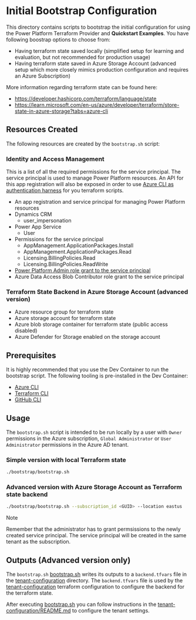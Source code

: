 # Initial Bootstrap Configuration

This directory contains scripts to bootstrap the initial configuration for using the Power Platform Terraform Provider and **Quickstart Examples**. You have following boostrap options to choose from:

* Having terraform state saved locally (simplified setup for learning and evaluation, but not recommended for production usage)
* Having terraform state saved in Azure Storage Account (advanced setup which more closely mimics production configuration and requires an Azure Subscription)

More information regarding terraform state can be found here:

* <https://developer.hashicorp.com/terraform/language/state>
* <https://learn.microsoft.com/en-us/azure/developer/terraform/store-state-in-azure-storage?tabs=azure-cli>

## Resources Created

The following resources are created by the `bootstrap.sh` script:

### Identity and Access Management

This is a list of all the required permissions for the service principal. The service principal is used to manage Power Platform resources.
An API for this app registration will also be exposed in order to use [Azure CLI as authentication harness](https://github.com/microsoft/terraform-provider-power-platform/blob/main/docs/cli.md) for you terraform scripts.

* An app registration and service principal for managing Power Platform resources
* Dynamics CRM
  * user_impersonation
* Power App Service
  * User
* Permissions for the service principal
  * AppManagement.ApplicationPackages.Install
  * AppManagement.ApplicationPackages.Read
  * Licensing.BillingPolicies.Read
  * Licensing.BillingPolicies.ReadWrite
* [Power Platform Admin role grant to the service principal](https://learn.microsoft.com/en-us/power-platform/admin/powerplatform-api-create-service-principal#registering-an-admin-management-application)
* Azure Data Access Blob Contributor role grant to the service principal

### Terraform State Backend in Azure Storage Account (advanced version)

* Azure resource group for terraform state
* Azure storage account for terraform state
* Azure blob storage container for terraform state (public access disabled)
* Azure Defender for Storage enabled on the storage account

## Prerequisites

It is highly recommended that you use the Dev Container to run the bootstrap script. The following tooling is pre-installed in the Dev Container:

* [Azure CLI](https://learn.microsoft.com/en-us/cli/azure/)
* [Terraform CLI](https://developer.hashicorp.com/terraform/cli)
* [GitHub CLI](https://cli.github.com/)

## Usage

The `bootstrap.sh` script is intended to be run locally by a user with `Owner` permissions in the Azure subscription, `Global Administrator` or `User Administrator` permissions in the Azure AD tenant.

### Simple version with local Terraform state

```bash
./bootstrap/bootstrap.sh
```

### Advanced version with Azure Storage Account as Terraform state backend

```bash
./bootstrap/bootstrap.sh --subscription_id <GUID> --location eastus
```

> [!NOTE]
> Remember that the administrator has to grant permsissions to the newly created service principal. The service principal will be created in the same tenant as the subscription.

## Outputs (Advanced version only)

The `bootstrap.sh` [bootstrap.sh](/bootstrap/bootstrap.sh) writes its outputs to a `backend.tfvars` file in the [tenant-configuration](/bootstrap/tenant-configuration/) directory.  The `backend.tfvars` file is used by the [tenant-configuration](/bootstrap/tenant-configuration/) terraform configuration to configure the backend for the terraform state.

After executing [bootstrap.sh](/bootstrap/bootstrap.sh) you can follow instructions in the [tenant-configuration/README.md](/bootstrap/tenant-configuration/README.md) to configure the tenant settings.
